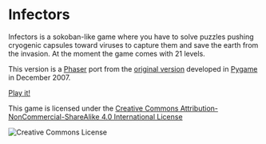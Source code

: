 # Infectors
Infectors is a sokoban-like game where you have to solve puzzles pushing cryogenic capsules 
toward viruses to capture them and save the earth from the invasion. At the moment the game 
comes with 21 levels.

This version is a [Phaser](http://phaser.io) port from the 
[original version](http://pygame.org/project-Infectors-567-.html) developed in [Pygame](http://pygame.org) 
in December 2007.

[Play it!](http://satanas.github.io/infectors)

This game is licensed under the [Creative Commons Attribution-NonCommercial-ShareAlike 4.0 International License](http://creativecommons.org/licenses/by-nc-sa/4.0/)

![Creative Commons License](https://i.creativecommons.org/l/by-nc-sa/4.0/88x31.png)
